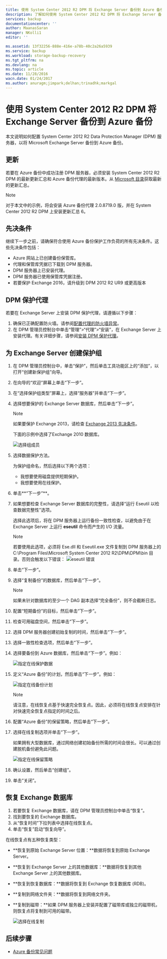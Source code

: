 ```yaml
---
title: 使用 System Center 2012 R2 DPM 将 Exchange Server 备份到 Azure 备份 | Azure
description: 了解如何使用 System Center 2012 R2 DPM 将 Exchange Server 备份到 Azure 备份
services: backup
documentationcenter: ''
author: MaanasSaran
manager: NKolli1
editor: ''

ms.assetid: 13f32256-888e-416e-a78b-40c2a26a5939
ms.service: backup
ms.workload: storage-backup-recovery
ms.tgt_pltfrm: na
ms.devlang: na
ms.topic: article
ms.date: 11/28/2016
wacn.date: 01/24/2017
ms.author: anuragm;jimpark;delhan;trinadhk;markgal
---
```


# 使用 System Center 2012 R2 DPM 将 Exchange Server 备份到 Azure 备份
本文说明如何配置 System Center 2012 R2 Data Protection Manager (DPM) 服务器，以将 Microsoft Exchange Server 备份到 Azure 备份。

## 更新
若要在 Azure 备份中成功注册 DPM 服务器，必须安装 System Center 2012 R2 DPM 的最新更新汇总和 Azure 备份代理的最新版本。从 [Microsoft 目录](http://catalog.update.microsoft.com/v7/site/Search.aspx?q=System%20Center%202012%20R2%20Data%20protection%20manager)获取最新的更新汇总。

> [!NOTE]
对于本文中的示例，将会安装 Azure 备份代理 2.0.8719.0 版，并在 System Center 2012 R2 DPM 上安装更新汇总 6。
> 
> 

## 先决条件
继续下一步之前，请确保符合使用 Azure 备份保护工作负荷的所有先决条件。这些先决条件包括：

- Azure 网站上已创建备份保管库。
- 代理和保管库凭据已下载到 DPM 服务器。
- DPM 服务器上已安装代理。
- DPM 服务器已使用保管库凭据注册。
- 若要保护 Exchange 2016，请升级到 DPM 2012 R2 UR9 或更高版本

## DPM 保护代理
若要在 Exchange Server 上安装 DPM 保护代理，请遵循以下步骤：

1. 确保已正确配置防火墙。请参阅[配置代理的防火墙异常](https://technet.microsoft.com/zh-cn/library/Hh758204.aspx)。
2. 在 DPM 管理员控制台中单击“管理”>“代理”>“安装”，在 Exchange Server 上安装代理。有关详细步骤，请参阅[安装 DPM 保护代理](https://technet.microsoft.com/zh-cn/library/hh758186.aspx?f=255&MSPPError=-2147217396)。

## 为 Exchange Server 创建保护组
1. 在 DPM 管理员控制台中，单击“保护”，然后单击工具功能区上的“添加”，以打开“创建新保护组”向导。
2. 在向导的“欢迎”屏幕上单击“下一步”。
3. 在“选择保护组类型”屏幕上，选择“服务器”并单击“下一步”。
4. 选择想要保护的 Exchange Server 数据库，然后单击“下一步”。

    > [!NOTE]
    > 如果要保护 Exchange 2013，请检查 [Exchange 2013 先决条件](https://technet.microsoft.com/zh-cn/library/dn751029.aspx)。
    > 
    > 

    下面的示例中选择了Exchange 2010 数据库。

    ![选择组成员](./media/backup-azure-backup-exchange-server/select-group-members.png)

5. 选择数据保护方法。

    为保护组命名，然后选择以下两个选项：

   - 我想要使用磁盘提供短期保护。
   - 我想要使用在线保护。
6. 单击**“下一步”**。
7. 如果想要检查 Exchange Server 数据库的完整性，请选择“运行 Eseutil 以检查数据完整性”选项。

    选择此选项后，将在 DPM 服务器上运行备份一致性检查，以避免由于在 Exchange Server 上运行 **eseutil** 命令而产生的 I/O 流量。

    > [!NOTE]
    > 若要使用此选项，必须将 Ese.dll 和 Eseutil.exe 文件复制到 DPM 服务器上的 C:\\Program Files\\Microsoft System Center 2012 R2\\DPM\\DPM\\bin 目录。否则会触发以下错误：
    > ![eseutil 错误](./media/backup-azure-backup-exchange-server/eseutil-error.png)
    > 
    > 
8. 单击“下一步”。
9. 选择“复制备份”的数据库，然后单击“下一步”。

    > [!NOTE]
    > 如果未针对数据库的至少一个 DAG 副本选择“完全备份”，则不会截断日志。
    > 
    > 
10. 配置“短期备份”的目标，然后单击“下一步”。
11. 检查可用磁盘空间，然后单击“下一步”。
12. 选择 DPM 服务器创建初始复制的时间，然后单击“下一步”。
13. 选择一致性检查选项，然后单击“下一步”。
14. 选择要备份到 Azure 数据库，然后单击“下一步”。例如：

    ![指定在线保护数据](./media/backup-azure-backup-exchange-server/specify-online-protection-data.png)
15. 定义“Azure 备份”的计划，然后单击“下一步”。例如：

    ![指定在线备份计划](./media/backup-azure-backup-exchange-server/specify-online-backup-schedule.png)

    > [!NOTE]
    请注意，在线恢复点基于快速完全恢复点。因此，必须将在线恢复点安排在针对快速完全恢复点指定的时间之后。
    > 
    > 
16. 配置“Azure 备份”的保留策略，然后单击“下一步”。
17. 选择在线复制选项并单击“下一步”。

    如果拥有大型数据库，通过网络创建初始备份所需的时间会很长。可以通过创建脱机备份避免此问题。

    ![指定在线保留策略](./media/backup-azure-backup-exchange-server/specify-online-retention-policy.png)
18. 确认设置，然后单击“创建组”。
19. 单击“关闭”。

## 恢复 Exchange 数据库
1. 若要恢复 Exchange 数据库，请在 DPM 管理员控制台中单击“恢复”。
2. 找到要恢复的 Exchange 数据库。
3. 从“恢复时间”下拉列表中选择在线恢复点。
4. 单击“恢复”启动“恢复向导”。

在线恢复点有五种恢复类型：

- **恢复到原始 Exchange Server 位置：**数据将恢复到原始 Exchange Server。
- **恢复到 Exchange Server 上的其他数据库：**数据将恢复到其他 Exchange Server 上的其他数据库。
- **恢复到恢复数据库：**数据将恢复到 Exchange 恢复数据库 (RDB)。
- **复制到网络文件夹：**数据将恢复到网络文件夹。
- **复制到磁带：**如果 DPM 服务器上安装并配置了磁带库或独立的磁带机，则恢复点将复制到可用的磁带。

    ![选择在线复制](./media/backup-azure-backup-exchange-server/choose-online-replication.png)

## 后续步骤
- [Azure 备份常见问题](./backup-azure-backup-faq.md)

<!---HONumber=Mooncake_0116_2017-->
<!---Update_Description: wording update -->